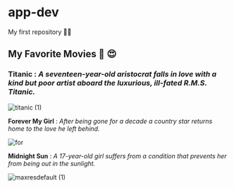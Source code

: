 # app-dev 
My first repository 🖤🖤
## My Favorite Movies 🎥 😍

### **Titanic**  : *A seventeen-year-old aristocrat falls in love with a kind but poor artist aboard the luxurious, ill-fated R.M.S. Titanic.*

![titanic (1)](https://user-images.githubusercontent.com/103471862/206368874-a81af25d-cbfe-4a43-97df-3add986c05e1.jpg)


**Forever My Girl**
: *After being gone for a decade a country star returns home to the love he left behind.*

![for](https://user-images.githubusercontent.com/103471862/206372474-512b36f4-cf81-4372-8d9e-1043d65542d2.jpg)


**Midnight Sun** : *A 17-year-old girl suffers from a condition that prevents her from being out in the sunlight.*

![maxresdefault (1)](https://user-images.githubusercontent.com/103471862/206373887-01e7b938-bc87-45cb-b24a-650a296e418f.jpg)
